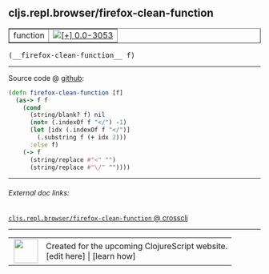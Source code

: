 ## cljs.repl.browser/firefox-clean-function



 <table border="1">
<tr>
<td>function</td>
<td><a href="https://github.com/cljsinfo/cljs-api-docs/tree/0.0-3053"><img valign="middle" alt="[+] 0.0-3053" title="Added in 0.0-3053" src="https://img.shields.io/badge/+-0.0--3053-lightgrey.svg"></a> </td>
</tr>
</table>


 <samp>
(__firefox-clean-function__ f)<br>
</samp>

---







Source code @ [github](https://github.com/clojure/clojurescript/blob/r3195/src/clj/cljs/repl/browser.clj#L372-L382):

```clj
(defn firefox-clean-function [f]
  (as-> f f
    (cond
      (string/blank? f) nil
      (not= (.indexOf f "</") -1)
      (let [idx (.indexOf f "</")]
        (.substring f (+ idx 2)))
      :else f)
    (-> f
      (string/replace #"<" "")
      (string/replace #"\/" ""))))
```

<!--
Repo - tag - source tree - lines:

 <pre>
clojurescript @ r3195
└── src
    └── clj
        └── cljs
            └── repl
                └── <ins>[browser.clj:372-382](https://github.com/clojure/clojurescript/blob/r3195/src/clj/cljs/repl/browser.clj#L372-L382)</ins>
</pre>

-->

---



###### External doc links:

[`cljs.repl.browser/firefox-clean-function` @ crossclj](http://crossclj.info/fun/cljs.repl.browser/firefox-clean-function.html)<br>

---

 <table>
<tr><td>
<img valign="middle" align="right" width="48px" src="http://i.imgur.com/Hi20huC.png">
</td><td>
Created for the upcoming ClojureScript website.<br>
[edit here] | [learn how]
</td></tr></table>

[edit here]:https://github.com/cljsinfo/cljs-api-docs/blob/master/cljsdoc/cljs.repl.browser/firefox-clean-function.cljsdoc
[learn how]:https://github.com/cljsinfo/cljs-api-docs/wiki/cljsdoc-files

<!--

This information was too distracting to show to readers, but I'll leave it
commented here since it is helpful to:

- pretty-print the data used to generate this document
- and show how to retrieve that data



The API data for this symbol:

```clj
{:ns "cljs.repl.browser",
 :name "firefox-clean-function",
 :type "function",
 :signature ["[f]"],
 :source {:code "(defn firefox-clean-function [f]\n  (as-> f f\n    (cond\n      (string/blank? f) nil\n      (not= (.indexOf f \"</\") -1)\n      (let [idx (.indexOf f \"</\")]\n        (.substring f (+ idx 2)))\n      :else f)\n    (-> f\n      (string/replace #\"<\" \"\")\n      (string/replace #\"\\/\" \"\"))))",
          :title "Source code",
          :repo "clojurescript",
          :tag "r3195",
          :filename "src/clj/cljs/repl/browser.clj",
          :lines [372 382]},
 :full-name "cljs.repl.browser/firefox-clean-function",
 :full-name-encode "cljs.repl.browser/firefox-clean-function",
 :history [["+" "0.0-3053"]]}

```

Retrieve the API data for this symbol:

```clj
;; from Clojure REPL
(require '[clojure.edn :as edn])
(-> (slurp "https://raw.githubusercontent.com/cljsinfo/cljs-api-docs/catalog/cljs-api.edn")
    (edn/read-string)
    (get-in [:symbols "cljs.repl.browser/firefox-clean-function"]))
```

-->

